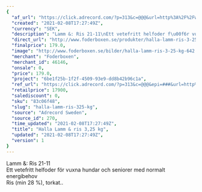 ```yaml
---
{
  "af_url": "https://click.adrecord.com/?p=313&c=@@@&url=http%3A%2F%2Fwww.foderboxen.se%2Fprodukter%2Fhalla-lamm-ris-3-25-kg%2C642",
  "created": "2021-02-08T17:27:49Z",
  "currency": "SEK",
  "description": "Lamm &: Ris 21-11\nEtt vetefritt helfoder f\u00f6r vuxna hundar och seniorer med normalt energibehov\nRis (min 28 %), torkat..",
  "direct_url": "http://www.foderboxen.se/produkter/halla-lamm-ris-3-25-kg,642",
  "finalprice": 179.0,
  "image": "http://www.foderboxen.se/bilder/halla-lamm-ris-3-25-kg-642.png",
  "merchant": "Foderboxen",
  "merchant_id": 46146,
  "onsale": 0,
  "price": 179.0,
  "project": "6be1f25b-1f2f-4509-93e9-dd8b42b96c1a",
  "ref_url": "https://click.adrecord.com/?p=313&c=@@@&epi=###&url=http%3A%2F%2Fwww.foderboxen.se%2Fprodukter%2Fhalla-lamm-ris-3-25-kg%2C642",
  "retailprice": 17900,
  "salediscount": 0,
  "sku": "83c06f48",
  "slug": "halla-lamm-ris-325-kg",
  "source": "Adrecord Sweden",
  "source_id": 270,
  "time_updated": "2021-02-08T17:27:49Z",
  "title": "Halla Lamm & ris 3,25 kg",
  "updated": "2021-02-08T17:27:49Z",
  "version": 1
}
---
```


<p> Lamm &amp: Ris 21-11<br>Ett vetefritt helfoder för vuxna hundar och seniorer med normalt energibehov<br>Ris (min 28 %), torkat..</p>
